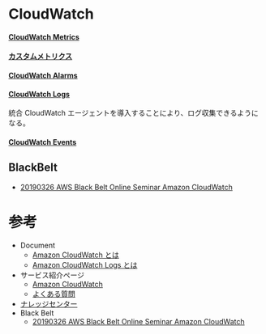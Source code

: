 
# CloudWatch

#### [CloudWatch Metrics](https://docs.aws.amazon.com/ja_jp/AmazonCloudWatch/latest/monitoring/working_with_metrics.html)

#### [カスタムメトリクス](https://docs.aws.amazon.com/ja_jp/AmazonCloudWatch/latest/monitoring/working_with_metrics.html)

#### [CloudWatch Alarms](https://docs.aws.amazon.com/ja_jp/AmazonCloudWatch/latest/monitoring/AlarmThatSendsEmail.html)

#### [CloudWatch Logs](https://docs.aws.amazon.com/ja_jp/AmazonCloudWatch/latest/logs/WhatIsCloudWatchLogs.html)

統合 CloudWatch エージェントを導入することにより、ログ収集できるようになる。

#### [CloudWatch Events](https://docs.aws.amazon.com/ja_jp/AmazonCloudWatch/latest/events/WhatIsCloudWatchEvents.html)




## BlackBelt

  * [20190326 AWS Black Belt Online Seminar Amazon CloudWatch](https://www.slideshare.net/AmazonWebServicesJapan/20190326-aws-black-belt-online-seminar-amazon-cloudwatch)



# 参考

* Document
  * [Amazon CloudWatch とは](https://docs.aws.amazon.com/ja_jp/AmazonCloudWatch/latest/monitoring/WhatIsCloudWatch.html)
  * [Amazon CloudWatch Logs とは](https://docs.aws.amazon.com/ja_jp/AmazonCloudWatch/latest/logs/WhatIsCloudWatchLogs.html)
* サービス紹介ページ
  * [Amazon CloudWatch](https://aws.amazon.com/jp/cloudwatch/)
  * [よくある質問](https://aws.amazon.com/jp/cloudwatch/faqs/)
* [ナレッジセンター](https://aws.amazon.com/jp/premiumsupport/knowledge-center/#Amazon_CloudWatch)
* Black Belt
  * [20190326 AWS Black Belt Online Seminar Amazon CloudWatch](https://www.slideshare.net/AmazonWebServicesJapan/20190326-aws-black-belt-online-seminar-amazon-cloudwatch)

